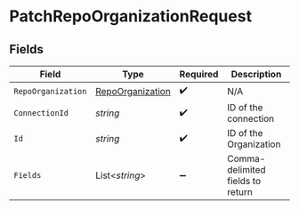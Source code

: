 # PatchRepoOrganizationRequest


## Fields

| Field                                                           | Type                                                            | Required                                                        | Description                                                     |
| --------------------------------------------------------------- | --------------------------------------------------------------- | --------------------------------------------------------------- | --------------------------------------------------------------- |
| `RepoOrganization`                                              | [RepoOrganization](../../Models/Components/RepoOrganization.md) | :heavy_check_mark:                                              | N/A                                                             |
| `ConnectionId`                                                  | *string*                                                        | :heavy_check_mark:                                              | ID of the connection                                            |
| `Id`                                                            | *string*                                                        | :heavy_check_mark:                                              | ID of the Organization                                          |
| `Fields`                                                        | List<*string*>                                                  | :heavy_minus_sign:                                              | Comma-delimited fields to return                                |